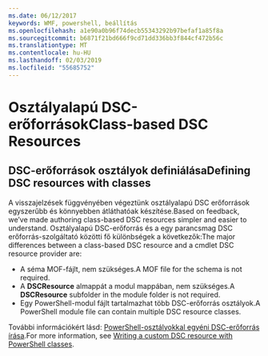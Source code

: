```yaml
---
ms.date: 06/12/2017
keywords: WMF, powershell, beállítás
ms.openlocfilehash: a1e90a0b96f74decb55343292b97befaf1a85f8a
ms.sourcegitcommit: b6871f21bd666f9cd71dd336bb3f844cf472b56c
ms.translationtype: MT
ms.contentlocale: hu-HU
ms.lasthandoff: 02/03/2019
ms.locfileid: "55685752"
---
```

# <a name="class-based-dsc-resources"></a><span data-ttu-id="e2f19-102">Osztályalapú DSC-erőforrások</span><span class="sxs-lookup"><span data-stu-id="e2f19-102">Class-based DSC Resources</span></span>

## <a name="defining-dsc-resources-with-classes"></a><span data-ttu-id="e2f19-103">DSC-erőforrások osztályok definiálása</span><span class="sxs-lookup"><span data-stu-id="e2f19-103">Defining DSC resources with classes</span></span>

<span data-ttu-id="e2f19-104">A visszajelzések függvényében végeztünk osztályalapú DSC erőforrások egyszerűbb és könnyebben átláthatóak készítése.</span><span class="sxs-lookup"><span data-stu-id="e2f19-104">Based on feedback, we’ve made authoring class-based DSC resources simpler and easier to understand.</span></span>
<span data-ttu-id="e2f19-105">Osztályalapú DSC-erőforrás és a egy parancsmag DSC erőforrás-szolgáltató közötti fő különbségek a következők:</span><span class="sxs-lookup"><span data-stu-id="e2f19-105">The major differences between a class-based DSC resource and a cmdlet DSC resource provider are:</span></span>

* <span data-ttu-id="e2f19-106">A séma MOF-fájlt, nem szükséges.</span><span class="sxs-lookup"><span data-stu-id="e2f19-106">A MOF file for the schema is not required.</span></span>
* <span data-ttu-id="e2f19-107">A **DSCResource** almappát a modul mappában, nem szükséges.</span><span class="sxs-lookup"><span data-stu-id="e2f19-107">A **DSCResource** subfolder in the module folder is not required.</span></span>
* <span data-ttu-id="e2f19-108">Egy PowerShell-modul fájlt tartalmazhat több DSC-erőforrás osztályok.</span><span class="sxs-lookup"><span data-stu-id="e2f19-108">A PowerShell module file can contain multiple DSC resource classes.</span></span>

<span data-ttu-id="e2f19-109">További információkért lásd: [PowerShell-osztályokkal egyéni DSC-erőforrás írása](https://msdn.microsoft.com/powershell/dsc/authoringresource).</span><span class="sxs-lookup"><span data-stu-id="e2f19-109">For more information, see [Writing a custom DSC resource with PowerShell classes](https://msdn.microsoft.com/powershell/dsc/authoringresource).</span></span>
